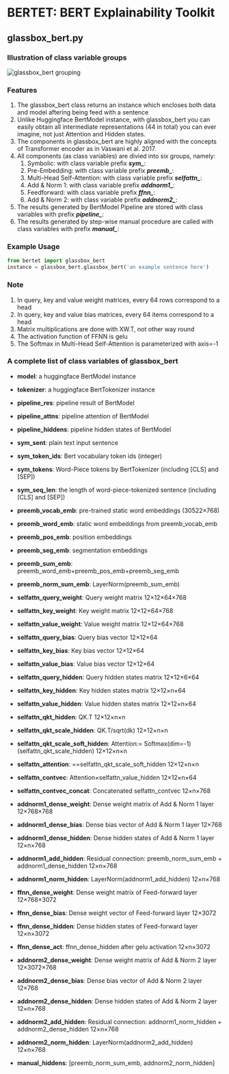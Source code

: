 # BERTET: BERT Explainability Toolkit
## glassbox_bert.py
### Illustration of class variable groups
![glassbox_bert grouping](https://github.com/johnthehow/bertet/blob/master/figure1.png)
### Features
1. The glassbox_bert class returns an instance which encloses both data and model aftering being feed with a sentence
2. Unlike Huggingface BertModel instance, with glassbox_bert you can easily obtain all intermediate representations (44 in total) you can ever imagine, not just Attention and Hidden states.
3. The components in glassbox_bert are highly aligned with the concepts of Transformer encoder as in Vaswani et al. 2017.
4. All components (as class variables) are divied into six groups, namely:
	1. Symbolic: with class variable prefix ***sym_***:
	1. Pre-Embedding: with class variable prefix ***preemb_***:
	1. Multi-Head Self-Attention: with class variable prefix ***selfattn_***:
	1. Add & Norm 1: with class variable prefix ***addnorm1_***:
	1. Feedforward: with class variable prefix ***ffnn_***:
	1. Add & Norm 2: with class variable prefix ***addnorm2_***:
5. The results generated by BertModel Pipeline are stored with class variables with prefix ***pipeline_***:
6. The results generated by step-wise manual procedure are called with class variables with prefix ***manual_***:

### Example Usage
```python
from bertet import glassbox_bert
instance = glassbox_bert.glassbox_bert('an example sentence here')

```

### Note
1. In query, key and value weight matrices, every 64 rows correspond to a head
2. In query, key and value bias matrices, every 64 items correspond to a head
3. Matrix multiplications are done with XW.T, not other way round
3. The activation function of FFNN is gelu
4. The Softmax in Multi-Head Self-Attention is parameterized with axis=-1

### A complete list of class variables of glassbox_bert
* ****model****: a huggingface BertModel instance
* **tokenizer**: a huggingface BertTokenizer instance

* **pipeline_res**: pipeline result of BertModel
* **pipeline_attns**: pipeline attention of BertModel
* **pipeline_hiddens**: pipeline hidden states of BertModel

* **sym_sent**: plain text input sentence
* **sym_token_ids**: Bert vocabulary token ids (integer)
* **sym_tokens**: Word-Piece tokens by BertTokenizer (including [CLS] and [SEP])
* **sym_seq_len**: the length of word-piece-tokenized sentence (including [CLS] and [SEP])

* **preemb_vocab_emb**: pre-trained static word embeddings (30522×768)
* **preemb_word_emb**: static word embeddings from preemb_vocab_emb
* **preemb_pos_emb**: position embeddings
* **preemb_seg_emb**: segmentation embeddings
* **preemb_sum_emb**: preemb_word_emb+preemb_pos_emb+preemb_seg_emb
* **preemb_norm_sum_emb**: LayerNorm(preemb_sum_emb)

* **selfattn_query_weight**: Query weight matrix 12×12×64×768
* **selfattn_key_weight**: Key weight matrix 12×12×64×768
* **selfattn_value_weight**: Value weight matrix 12×12×64×768
* **selfattn_query_bias**: Query bias vector 12×12×64
* **selfattn_key_bias**: Key bias vector 12×12×64
* **selfattn_value_bias**: Value bias vector 12×12×64
* **selfattn_query_hidden**: Query hidden states matrix 12×12×6×64
* **selfattn_key_hidden**: Key hidden states matrix 12×12×n×64
* **selfattn_value_hidden**: Value hidden states matrix 12×12×n×64
* **selfattn_qkt_hidden**: QK.T 12×12×n×n
* **selfattn_qkt_scale_hidden**: QK.T/sqrt(dk) 12×12×n×n
* **selfattn_qkt_scale_soft_hidden**: Attention:= Softmax(dim=-1)(selfattn_qkt_scale_hidden) 12×12×n×n
* **selfattn_attention**: ==selfattn_qkt_scale_soft_hidden 12×12×n×n
* **selfattn_contvec**: Attention×selfattn_value_hidden 12×12×n×64
* **selfattn_contvec_concat**: Concatenated selfattn_contvec 12×n×768

* **addnorm1_dense_weight**: Dense weight matrix of Add & Norm 1 layer 12×768×768
* **addnorm1_dense_bias**: Dense bias vector of Add & Norm 1 layer 12×768
* **addnorm1_dense_hidden**: Dense hidden states of Add & Norm 1 layer 12×n×768
* **addnorm1_add_hidden**: Residual connection: preemb_norm_sum_emb + addnorm1_dense_hidden 12×n×768
* **addnorm1_norm_hidden**: LayerNorm(addnorm1_add_hidden) 12×n×768

* **ffnn_dense_weight**: Dense weight matrix of Feed-forward layer 12×768×3072
* **ffnn_dense_bias**: Dense weight vector of Feed-forward layer 12×3072
* **ffnn_dense_hidden**: Dense hidden states of Feed-forward layer 12×n×3072
* **ffnn_dense_act**: ffnn_dense_hidden after gelu activation 12×n×3072

* **addnorm2_dense_weight**: Dense weight matrix of Add & Norm 2 layer 12×3072×768
* **addnorm2_dense_bias**: Dense bias vector of Add & Norm 2 layer 12×768
* **addnorm2_dense_hidden**: Dense hidden states of Add & Norm 2 layer 12×n×768
* **addnorm2_add_hidden**: Residual connection: addnorm1_norm_hidden + addnorm2_dense_hidden 12×n×768
* **addnorm2_norm_hidden**: LayerNorm(addnorm2_add_hidden) 12×n×768

* **manual_hiddens**: [preemb_norm_sum_emb, addnorm2_norm_hidden]


